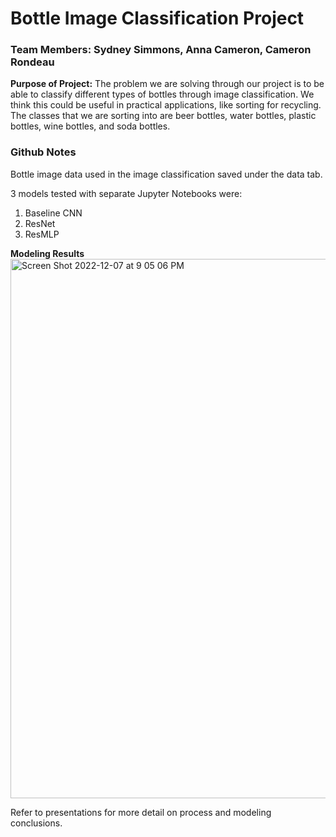 # Bottle Image Classification Project
### Team Members: Sydney Simmons, Anna Cameron, Cameron Rondeau

**Purpose of Project:** The problem we are solving through our project is to be able to classify different types of bottles through image classification. We think this could be useful in practical applications, like sorting for recycling. The classes that we are sorting into are beer bottles, water bottles, plastic bottles, wine bottles, and soda bottles.

### Github Notes
Bottle image data used in the image classification saved under the data tab.

3 models tested with separate Jupyter Notebooks were:
1. Baseline CNN
2. ResNet
3. ResMLP

**Modeling Results**
<img width="863" alt="Screen Shot 2022-12-07 at 9 05 06 PM" src="https://user-images.githubusercontent.com/89158606/206346170-a39468eb-ee11-4c22-a1c1-3bd163d5961a.png">

Refer to presentations for more detail on process and modeling conclusions. 


